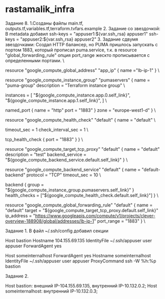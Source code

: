 # rastamalik_infra

Задание 8. 1.Созданы файлы main.tf, outputs.tf,variables.tf,terraform.tvfars.example
2. Задание со звездочкой:
В metadata добавил
ssh-keys = "appuser1:${var.ssh_rsa} appuser1"
ssh-keys = "appuser2:${var.ssh_rsa} appuser2"
3. Задание сдвумя звездочками:
Создал HTTP балансер, но PUMA пришлось запускать с портом 1883, который прописал puma.service,
т.к. в resource "global_forwarding_rule" опция port_range жескто прописывается с определенными портами. \

resource "google_compute_global_address" "app_ip" {
name ="lb-ip-1"
} \

resource "google_compute_instance_group" "pumaservers" {
name = "puma-group"
description = "Terraform instance group" \

instances = [
"${google_compute_instance.app.0.self_link}",
"${google_compute_instance.app.1.self_link}",
] \

named_port {
name = "http"
port = "1883"
}
zone = "europe-west1-d"
} \

resource "google_compute_health_check" "default" {
name = "default" \

timeout_sec = 1
check_interval_sec = 1 \

tcp_health_check {
port = "1883"
}
} \

resource "google_compute_target_tcp_proxy" "default" {
name = "default"
description = "test"
backend_service = "${google_compute_backend_service.default.self_link}"
} \

resource "google_compute_backend_service" "default" {
name = "default-backend"
protocol = "TCP"
timeout_sec = 10 \

backend {
group = "${google_compute_instance_group.pumaservers.self_link}"
}
health_checks = ["${google_compute_health_check.default.self_link}"]
} \

resource "google_compute_global_forwarding_rule" "default" {
name = "default"
target = "${google_compute_target_tcp_proxy.default.self_link}"
ip_address = "https://www.googleapis.com/compute/v1/projects/clever-overview-188908/global/addresses/lb-ip-1"
port_range = "1883"
} \

Задание 1.
В файл ~/.ssh/config добавил секции


Host bastion
Hostname 104.155.69.135 
IdentityFile ~/.ssh/appuser
user appuser
ForwardAgent yes


Host someinternalhost
ForwardAgent yes
Hostname someinternalhost
IdentityFile ~/.ssh/appuser
user appuser
ProxyCommand ssh -W %h:%p bastion

Задание 2.

Host bastion:  внешний IP-104.155.69.135, внутренний IP-10.132.0.2;
Host someinternalhost: внутренний IP-10.132.0.3;

